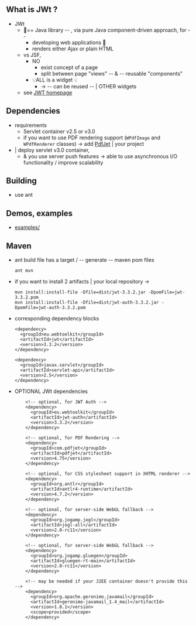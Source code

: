 What is JWt ?
------------

* JWt
  * 👀== Java library -- , via pure Java component-driven approach, for -- 
    * developing web applications 👀
    * renders either Ajax or plain HTML
  * vs JSF,
    * NO
      * exist concept of a page
      * split between page "views" -- & -- reusable "components" 
    * 💡ALL is a widget 💡
      * -> -- can be reused -- | OTHER widgets
  * see [JWT homepage](http://www.webtoolkit.eu/jwt)

Dependencies
------------

* requirements
  * Servlet container v2.5 or v3.0
  * if you want to use PDF rendering support (`WPdfImage` and `WPdfRenderer` classes) -> add [PdfJet](http://pdfjet.com/) | your project
* | deploy servlet v3.0 container,
  * & you use server push features -> able to use asynchronous I/O functionality / improve scalability 


Building
--------

* use ant

Demos, examples
---------------

* [examples/](examples)

Maven
-----

* ant build file has a target / -- generate -- maven pom files
  ```
  ant mvn
  ```
* if you want to install 2 artifacts | your local repository ->
  ```
  mvn install:install-file -Dfile=dist/jwt-3.3.2.jar -DpomFile=jwt-3.3.2.pom
  mvn install:install-file -Dfile=dist/jwt-auth-3.3.2.jar -DpomFile=jwt-auth-3.3.2.pom
  ```
* corresponding dependency blocks
  ```
  <dependency>
    <groupId>eu.webtoolkit</groupId>
    <artifactId>jwt</artifactId>
    <version>3.3.2</version>
  </dependency>

  <dependency>
    <groupId>javax.servlet</groupId>
    <artifactId>servlet-api</artifactId>
    <version>2.5</version>
  </dependency>
  ```
* OPTIONAL JWt dependencies
  ```
      <!-- optional, for JWT Auth -->
      <dependency>
        <groupId>eu.webtoolkit</groupId>
        <artifactId>jwt-auth</artifactId>
        <version>3.3.2</version>
      </dependency>
  
      <!-- optional, for PDF Rendering -->
      <dependency>
        <groupId>com.pdfjet</groupId>
        <artifactId>pdfjet</artifactId>
        <version>4.75</version>
      </dependency>
  
      <!-- optional, for CSS stylesheet support in XHTML renderer -->
      <dependency>
        <groupId>org.antlr</groupId>
        <artifactId>antlr4-runtime</artifactId>
        <version>4.7.2</version>
      </dependency>
  
      <!-- optional, for server-side WebGL fallback -->
      <dependency>
        <groupId>org.jogamp.jogl</groupId>
        <artifactId>jogl-all</artifactId>
        <version>2.0-rc11</version>
      </dependency>
  
      <!-- optional, for server-side WebGL fallback -->
      <dependency>
        <groupId>org.jogamp.gluegen</groupId>
        <artifactId>gluegen-rt-main</artifactId>
        <version>2.0-rc11</version>
      </dependency>
  
      <!-- may be needed if your J2EE container doesn't provide this -->
      <dependency>
        <groupId>org.apache.geronimo.javamail</groupId>
        <artifactId>geronimo-javamail_1.4_mail</artifactId>
        <version>1.8.1</version>
        <scope>provided</scope>
      </dependency>

  ```
